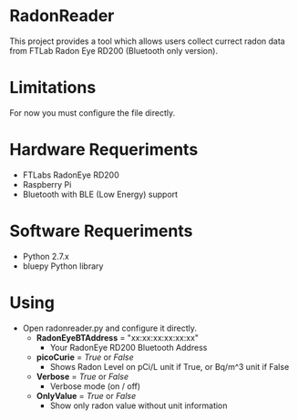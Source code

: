 # RadonReader

This project provides a tool which allows users collect currect radon data from FTLab Radon Eye RD200 (Bluetooth only version).

# Limitations

For now you must configure the file directly.

# Hardware Requeriments
- FTLabs RadonEye RD200 
- Raspberry Pi 
- Bluetooth with BLE (Low Energy) support

# Software Requeriments
- Python 2.7.x 
- bluepy Python library

# Using

- Open radonreader.py and configure it directly. 
  - <b>RadonEyeBTAddress</b> = "xx:xx:xx:xx:xx:xx"
    - Your RadonEye RD200 Bluetooth Address
  - <b>picoCurie</b> = <i>True</i> or <i>False</i>
    - Shows Radon Level on pCi/L unit if True, or Bq/m^3 unit if False
  - <b>Verbose</b> = <i>True</i> or <i>False</i>
    - Verbose mode (on / off)
  - <b>OnlyValue</b> = <i>True</i> or <i>False</i>
    - Show only radon value without unit information
    
    
